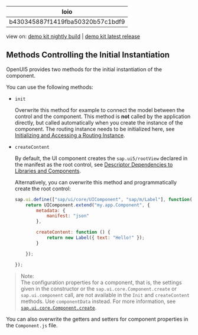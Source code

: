 <!-- loiob430345887f1419fba50320b57c1bdf9 -->

| loio |
| -----|
| b430345887f1419fba50320b57c1bdf9 |

<div id="loio">

view on: [demo kit nightly build](https://openui5nightly.hana.ondemand.com/#/topic/b430345887f1419fba50320b57c1bdf9) | [demo kit latest release](https://openui5.hana.ondemand.com/#/topic/b430345887f1419fba50320b57c1bdf9)</div>

## Methods Controlling the Initial Instantiation

OpenUI5 provides two methods for the initial instantiation of the component.

You can use the following methods:

-   `init`

    Overwrite this method for example to connect the model between the control and the component. This method is **not** called by the application directly, but called automatically when you create the instance of the component. The routing instance needs to be initialized here, see [Initializing and Accessing a Routing Instance](Initializing_and_Accessing_a_Routing_Instance_acdb6cd.md).

-   `createContent`

    By default, the UI component creates the `sap.ui5/rootView` declared in the manifest as the root control, see [Descriptor Dependencies to Libraries and Components](Descriptor_Dependencies_to_Libraries_and_Components_8521ad1.md).

    Alternatively, you can overwrite this method and programmatically create the root control:

    ``` js
    sap.ui.define(["sap/ui/core/UIComponent", "sap/m/Label"], function(UIComponent, Label) {
        return UIComponent.extend("my.app.Component", {
            metadata: {
                manifest: "json"
            },
    
            createContent: function () {
                return new Label({ text: "Hello!" });
            }
    
        });
    
    });
    ```


> Note:  
> The configuration properties for a component, that is, the settings given in the constructor or the `sap.ui.core.Component.create` or `sap.ui.component` call, are not available in the `Init` and `createContent` methods. Use `componentData` instead. For more information, see [`sap.ui.core.Component.create`](https://openui5.hana.ondemand.com/#/api/sap.ui.core.Component/methods/sap.ui.core.Component.create).

You can also overwrite the getters and setters for component properties in the `Component.js` file.

